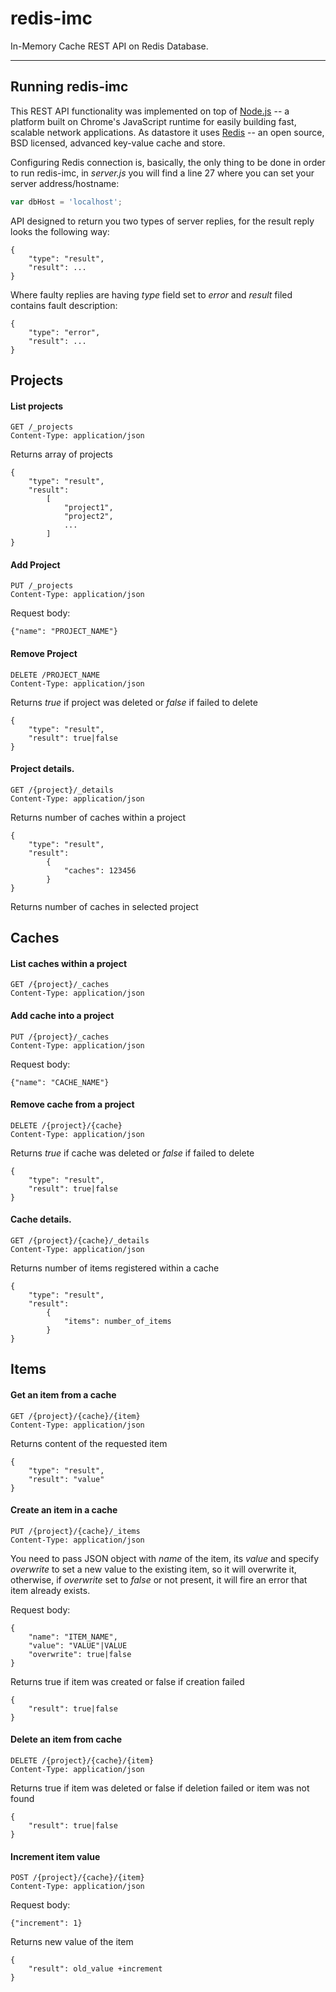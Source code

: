 redis-imc
===

In-Memory Cache REST API on Redis Database. 

---

Running redis-imc
---

This REST API functionality was implemented on top of [Node.js](http://nodejs.org) -- a platform built on Chrome's JavaScript runtime for easily building fast, scalable network applications. As datastore it uses [Redis](http://redis.io) -- an open source, BSD licensed, advanced key-value cache and store.

Configuring Redis connection is, basically, the only thing to be done in order to run redis-imc, in _server.js_ you will find a line 27 where you can set your server address/hostname:

```js
var dbHost = 'localhost';
```

API designed to return you two types of server replies, for the result reply looks the following way:

```
{
	"type": "result",
	"result": ...
}
```

Where faulty replies are having _type_ field set to _error_ and _result_ filed contains fault description:

```
{
	"type": "error",
	"result": ...
}
```


Projects
---

#### List projects

```
GET /_projects
Content-Type: application/json
```

Returns array of projects

```
{
	"type": "result",
	"result":
		[
			"project1",
			"project2",
			...
		]
}
```

#### Add Project

```
PUT /_projects
Content-Type: application/json
```

Request body:

```
{"name": "PROJECT_NAME"}
```
	 
#### Remove Project

```	
DELETE /PROJECT_NAME
Content-Type: application/json
```

Returns _true_ if project was deleted or _false_ if failed to delete

```
{
	"type": "result",
	"result": true|false
}
```

#### Project details. 

```
GET /{project}/_details
Content-Type: application/json
```

Returns number of caches within a project

```
{
	"type": "result",
	"result":
		{
			"caches": 123456
		}
}
```

Returns number of caches in selected project


Caches
---


#### List caches within a project

```
GET /{project}/_caches
Content-Type: application/json
```
	
#### Add cache into a project

```
PUT /{project}/_caches
Content-Type: application/json
```

Request body:

```
{"name": "CACHE_NAME"}
```
	
#### Remove cache from a project

```
DELETE /{project}/{cache}
Content-Type: application/json
```

Returns _true_ if cache was deleted or _false_ if failed to delete

```
{
	"type": "result",
	"result": true|false
}
```
	
#### Cache details. 

```
GET /{project}/{cache}/_details
Content-Type: application/json
```

Returns number of items registered within a cache

```
{
	"type": "result",
	"result":
		{
			"items": number_of_items
		}
}
```
	

Items
---


#### Get an item from a cache

```
GET /{project}/{cache}/{item}
Content-Type: application/json
```

Returns content of the requested item

```
{
	"type": "result",
	"result": "value"
}
```

#### Create an item in a cache

```
PUT /{project}/{cache}/_items
Content-Type: application/json
```
You need to pass JSON object with _name_ of the item, its _value_ and specify _overwrite_ to set a new value to the existing item, so it will overwrite it, otherwise, if _overwrite_ set to _false_ or not present, it will fire an error that item already exists.

Request body:

```
{
	"name": "ITEM_NAME",
	"value": "VALUE"|VALUE
	"overwrite": true|false
}
``` 

Returns true if item was created or false if creation failed

```
{
	"result": true|false
}
```

#### Delete an item from cache

```
DELETE /{project}/{cache}/{item}
Content-Type: application/json
```

Returns true if item was deleted or false if deletion failed or item was not found

```
{
	"result": true|false
}
```

#### Increment item value

```
POST /{project}/{cache}/{item}
Content-Type: application/json
```

Request body:

```
{"increment": 1}
``` 

Returns new value of the item

```
{
	"result": old_value +increment
}
```
